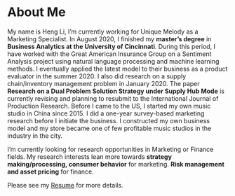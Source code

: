 # About Me

My name is Heng Li, I’m currently working for Unique Melody as a Marketing Specialist. In August 2020, I finished my **master’s degree** in **Business Analytics at the University of Cincinnati**. During this period, I have worked with the Great American Insurance Group on a Sentiment Analysis project using natural language processing and machine learning methods. I eventually applied the latest model to their business as a product evaluator in the summer 2020. I also did research on a supply chain/inventory management problem in January 2020. The paper **Research on a Dual Problem Solution Strategy under Supply Hub Mode** is currently revising and planning to resubmit to the International Journal of Production Research. Before I came to the US, I started my own music studio in China since 2015. I did a one-year survey-based marketing research before I initiate the business. I constructed my own business model and my store became one of few profitable music studios in the industry in the city.

I’m currently looking for research opportunities in Marketing or Finance fields. My research interests lean more towards **strategy making/processing, consumer behavior** for marketing. **Risk management and asset pricing** for finance. 

Please see my <a href="hengli1029.github.io/docs/Heng Li Resume v2.pdf" target="_blank">Resume</a> for more details.
